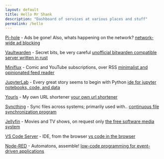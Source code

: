 ```yaml
---
layout: default
title: Hello Mr Shank
description: "Dashboard of services at various places and stuff"
permalink: /hello
---
```


[Pi-hole](https://pi.knhash.in/admin) - Ads be gone! Also, whats happening on the network?
<span class="marginnote">[network-wide ad blocking](https://pi-hole.net/)</span>

[Vaultwarden](https://vault.knhash.in) - Secret bits, be very careful
<span class="marginnote">[unofficial bitwarden compatible server written in rust](https://github.com/dani-garcia/vaultwarden)</span>

[Miniflux](https://miniflux.knhash.in) - Comic and YouTube subscriptions, over RSS
<span class="marginnote">[minimalist and opinionated feed reader](https://miniflux.app/)</span>

[JupyterLab](https://jupyter.knhash.in) - Every great story seems to begin with Python 
<span class="marginnote">[ide for jupyter notebooks, code, and data](https://jupyter.org/)</span>

[Yourls](https://url.knhash.in) - My own URL shortener
<span class="marginnote">[your own url shortener](https://yourls.org/)</span>

[Syncthing](https://sync.knhash.in) - Sync files across systems; primarily used with..
<span class="marginnote">[continuous file synchronization program](https://syncthing.net/)</span>

[Jellyfin](https://jellyfin.knhash.in) - Movies and TV shows, on request only
<span class="marginnote">[the free software media system](https://jellyfin.org/)</span>

[VS Code Server](https://code.knhash.in) - IDE, from the browser
<span class="marginnote">[vs code in the browser](https://github.com/cdr/code-server/)</span>

[Node-RED](https://nodered.knhash.in) - Automatons, assemble!
<span class="marginnote">[low-code programming for event-driven applications](https://nodered.org/)</span>

